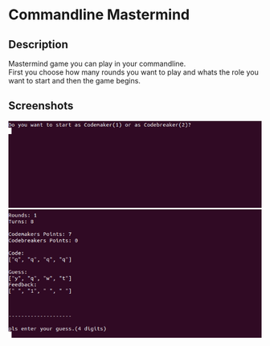 # Commandline Mastermind
## Description
Mastermind game you can play in your commandline. <br/>
First you choose how many rounds you want to play and whats the role you want to start and then the game begins.
## Screenshots
<img src="preview_imgs/mm1.png">
<img src="preview_imgs/mm2.png">
